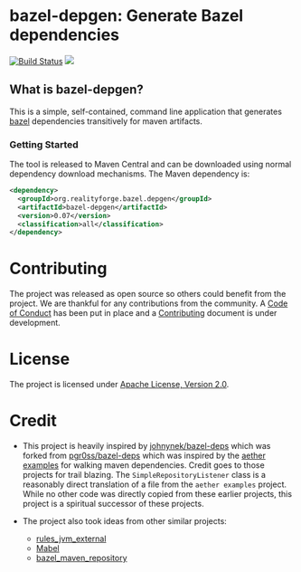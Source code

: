 # bazel-depgen: Generate Bazel dependencies

[![Build Status](https://secure.travis-ci.org/realityforge/bazel-depgen.svg?branch=master)](http://travis-ci.org/realityforge/bazel-depgen)
[<img src="https://img.shields.io/maven-central/v/org.realityforge.bazel.depgen/bazel-depgen.svg?label=latest%20release"/>](https://search.maven.org/search?q=g:org.realityforge.bazel.depgen%20a:bazel-depgen)

## What is bazel-depgen?

This is a simple, self-contained, command line application that generates [bazel](https://bazel.build/)
dependencies transitively for maven artifacts.

### Getting Started

The tool is released to Maven Central and can be downloaded using normal dependency download mechanisms.
The Maven dependency is:

```xml
<dependency>
  <groupId>org.realityforge.bazel.depgen</groupId>
  <artifactId>bazel-depgen</artifactId>
  <version>0.07</version>
  <classification>all</classification>
</dependency>
```

# Contributing

The project was released as open source so others could benefit from the project. We are thankful for any
contributions from the community. A [Code of Conduct](CODE_OF_CONDUCT.md) has been put in place and
a [Contributing](CONTRIBUTING.md) document is under development.

# License

The project is licensed under [Apache License, Version 2.0](LICENSE).

# Credit

* This project is heavily inspired by [johnynek/bazel-deps](https://github.com/johnynek/bazel-deps.git)
  which was forked from [pgr0ss/bazel-deps](https://github.com/pgr0ss/bazel-deps) which was inspired by
  the [aether examples](https://github.com/eclipse/aether-demo/blob/322fa556494335faaf3ad3b7dbe8f89aaaf6222d/aether-demo-snippets/src/main/java/org/eclipse/aether/examples/GetDependencyTree.java)
  for walking maven dependencies. Credit goes to those projects for trail blazing. The `SimpleRepositoryListener`
  class is a reasonably direct translation of a file from the `aether examples` project. While no other code was
  directly copied from these earlier projects, this project is a spiritual successor of these projects.

* The project also took ideas from other similar projects:
  - [rules_jvm_external](https://github.com/bazelbuild/rules_jvm_external)
  - [Mabel](https://github.com/menny/mabel)
  - [bazel_maven_repository](https://github.com/square/bazel_maven_repository)
